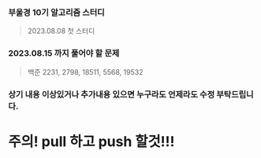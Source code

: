### 부울경 10기 알고리즘 스터디
> 2023.08.08 첫 스터디

### 2023.08.15 까지 풀어야 할 문제
>  백준 2231, 2798, 18511, 5568, 19532

### 상기 내용 이상있거나 추가내용 있으면 누구라도 언제라도 수정 부탁드립니다.

# 주의! pull 하고 push 할것!!!